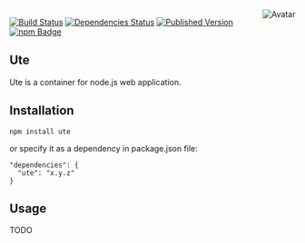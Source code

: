 <img align="right" src="https://raw.github.com/cliffano/datagen/master/avatar.jpg" alt="Avatar"/>

[![Build Status](https://secure.travis-ci.org/cliffano/datagen.png?branch=master)](http://travis-ci.org/cliffano/datagen)
[![Dependencies Status](https://david-dm.org/cliffano/datagen.png)](http://david-dm.org/cliffano/datagen)
[![Published Version](https://badge.fury.io/js/datagen.png)](http://badge.fury.io/js/datagen)
<br/>
[![npm Badge](https://nodei.co/npm/datagen.png)](http://npmjs.org/package/datagen)

Ute
---

Ute is a container for node.js web application.

Installation
------------

    npm install ute

or specify it as a dependency in package.json file:

    "dependencies": {
      "ute": "x.y.z"
    }

Usage
-----

TODO
